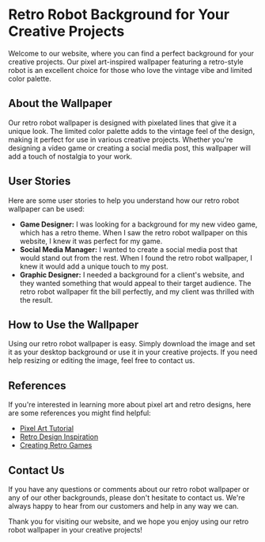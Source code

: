 <!--font:Orbitron-->

# Retro Robot Background for Your Creative Projects

Welcome to our website, where you can find a perfect background for your creative projects. Our pixel art-inspired wallpaper featuring a retro-style robot is an excellent choice for those who love the vintage vibe and limited color palette.

## About the Wallpaper

Our retro robot wallpaper is designed with pixelated lines that give it a unique look. The limited color palette adds to the vintage feel of the design, making it perfect for use in various creative projects. Whether you're designing a video game or creating a social media post, this wallpaper will add a touch of nostalgia to your work.

## User Stories

Here are some user stories to help you understand how our retro robot wallpaper can be used:

- **Game Designer:** I was looking for a background for my new video game, which has a retro theme. When I saw the retro robot wallpaper on this website, I knew it was perfect for my game.
- **Social Media Manager:** I wanted to create a social media post that would stand out from the rest. When I found the retro robot wallpaper, I knew it would add a unique touch to my post.
- **Graphic Designer:** I needed a background for a client's website, and they wanted something that would appeal to their target audience. The retro robot wallpaper fit the bill perfectly, and my client was thrilled with the result.

## How to Use the Wallpaper

Using our retro robot wallpaper is easy. Simply download the image and set it as your desktop background or use it in your creative projects. If you need help resizing or editing the image, feel free to contact us.

## References

If you're interested in learning more about pixel art and retro designs, here are some references you might find helpful:

- [Pixel Art Tutorial](#)
- [Retro Design Inspiration](#)
- [Creating Retro Games](#)

## Contact Us

If you have any questions or comments about our retro robot wallpaper or any of our other backgrounds, please don't hesitate to contact us. We're always happy to hear from our customers and help in any way we can.

Thank you for visiting our website, and we hope you enjoy using our retro robot wallpaper in your creative projects!

<!--

Write me content for website with wallpaper which alt text is:

"A pixel art-inspired wallpaper featuring a retro-style robot, with a limited color palette and pixelated lines."

The name/title of the page should not be 1:1 copy of the alt text but rather a real content of the website which is using this wallpaper.

- Use markdown format 
- Start with heading
- Heading should be short and concise
- The content should look like a real website 
- The website should not be about the wallpaper, wallpaper is just a related background
- Heading should be contain work "wallpaper" or "background"
- Include real sections like references, contact, user stories, etc. use things relevant to the page purpose.
- Feel free to use structure like headings, bullets, numbering, blockquotes, paragraphs, horizontal lines, etc.
- You can use formatting like bold or _italic_
- You can include UTF-8 emojis
- Links should be only #hash anchors (and you can refer to the document itself)
- Do not include images


---


# Retro Robot Background for Your Creative Projects

Welcome to our website, where you can find a perfect background for your creative projects. Our pixel art-inspired wallpaper featuring a retro-style robot is an excellent choice for those who love the vintage vibe and limited color palette.

## About the Wallpaper

Our retro robot wallpaper is designed with pixelated lines that give it a unique look. The limited color palette adds to the vintage feel of the design, making it perfect for use in various creative projects. Whether you're designing a video game or creating a social media post, this wallpaper will add a touch of nostalgia to your work.

## User Stories

Here are some user stories to help you understand how our retro robot wallpaper can be used:

- **Game Designer:** I was looking for a background for my new video game, which has a retro theme. When I saw the retro robot wallpaper on this website, I knew it was perfect for my game.
- **Social Media Manager:** I wanted to create a social media post that would stand out from the rest. When I found the retro robot wallpaper, I knew it would add a unique touch to my post.
- **Graphic Designer:** I needed a background for a client's website, and they wanted something that would appeal to their target audience. The retro robot wallpaper fit the bill perfectly, and my client was thrilled with the result.

## How to Use the Wallpaper

Using our retro robot wallpaper is easy. Simply download the image and set it as your desktop background or use it in your creative projects. If you need help resizing or editing the image, feel free to contact us.

## References

If you're interested in learning more about pixel art and retro designs, here are some references you might find helpful:

- [Pixel Art Tutorial](#)
- [Retro Design Inspiration](#)
- [Creating Retro Games](#)

## Contact Us

If you have any questions or comments about our retro robot wallpaper or any of our other backgrounds, please don't hesitate to contact us. We're always happy to hear from our customers and help in any way we can.

Thank you for visiting our website, and we hope you enjoy using our retro robot wallpaper in your creative projects!

-->
